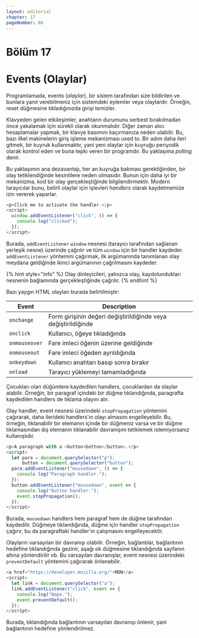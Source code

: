 ```yaml
---
layout: editorial
chapter: 17
pageNumber: 86
---
```


# Bölüm 17

# Events (Olaylar)

Programlamada, events (_olaylar_), bir sistem tarafından size bildirilen ve bunlara yanıt verebilmeniz için sistemdeki eylemler veya olaylardır. Örneğin, reset düğmesine tıkladığınızda girişi temizler.

Klavyeden gelen etkileşimler, anahtarın durumunu serbest bırakılmadan önce yakalamak için sürekli olarak okunmalıdır. Diğer zaman alıcı hesaplamalar yapmak, bir klavye basımını kaçırmanıza neden olabilir. Bu, bazı ilkel makinelerin giriş işleme mekanizması used to. Bir adım daha ileri gitmek, bir kuyruk kullanmaktır, yani yeni olaylar için kuyruğu periyodik olarak kontrol eden ve buna tepki veren bir programdır. Bu yaklaşıma _polling_ denir.

Bu yaklaşımın ana dezavantajı, her an kuyruğa bakması gerektiğinden, bir olay tetiklendiğinde kesintilere neden olmasıdır. Bunun için daha iyi bir mekanizma, kod bir olay gerçekleştiğinde bilgilendirmektir. Modern tarayıcılar bunu, belirli olaylar için işlevleri _handlers_ olarak kaydetmemize izin vererek yaparlar.

```javascript
<p>Click me to activate the handler.</p>
<script>
  window.addEventListener("click", () => {
    console.log("clicked");
  });
</script>
```

Burada, `addEventListener` `window` nesnesi (tarayıcı tarafından sağlanan yerleşik nesne) üzerinde çağrılır ve tüm `window` için bir handler kaydeder. `addEventListener` yöntemini çağırmak, ilk argümanında tanımlanan olay meydana geldiğinde ikinci argümanının çağrılmasını kaydeder.

{% hint style="info" %}
Olay dinleyicileri, yalnızca olay, kaydolundukları nesnenin bağlamında gerçekleştiğinde çağrılır.
{% endhint %}

Bazı yaygın HTML olayları burada belirtilmiştir:

| Event         | Description                                                    |
| ------------- | -------------------------------------------------------------- |
| `onchange`    | Form girişinin değeri değiştirildiğinde veya değiştirildiğinde |
| `onclick`     | Kullanıcı, öğeye tıkladığında                                  |
| `onmouseover` | Fare imleci öğenin üzerine geldiğinde                          |
| `onmouseout`  | Fare imleci öğeden ayrıldığında                                |
| `onkeydown`   | Kullanıcı anahtarı basıp sonra bırakır                         |
| `onload`      | Tarayıcı yüklemeyi tamamladığında                              |

Çocukları olan düğümlere kaydedilen handlers, çocuklardan da olaylar alabilir. Örneğin, bir paragraf içindeki bir düğme tıklandığında, paragrafta kaydedilen handlers de tıklama olayını alır.

Olay handler, event nesnesi üzerindeki `stopPropagation` yöntemini çağırarak, daha ilerideki handlers'ın olayı almasını engelleyebilir. Bu, örneğin, tıklanabilir bir elemanın içinde bir düğmeniz varsa ve bir düğme tıklamasından dış elemanın tıklanabilir davranışını tetiklemek istemiyorsanız kullanışlıdır.

```javascript
<p>A paragraph with a <button>button</button>.</p>
<script>
  let para = document.querySelector("p"),
      button = document.querySelector("button");
  para.addEventListener("mousedown", () => {
    console.log("Paragraph handler.");
  });
  button.addEventListener("mousedown", event => {
    console.log("Button handler.");
    event.stopPropagation();
  });
</script>
```

Burada, `mousedown` handlers hem paragraf hem de düğme tarafından kaydedilir. Düğmeye tıklandığında, düğme için handler `stopPropagation` çağırır, bu da paragraftaki handler'ın çalışmasını engelleyecektir.

Olayların varsayılan bir davranışı olabilir. Örneğin, bağlantılar, bağlantının hedefine tıklandığında gezinir, aşağı ok düğmesine tıklandığında sayfanın altına yönlendirilir vb. Bu varsayılan davranışlar, event nesnesi üzerindeki `preventDefault` yöntemini çağırarak önlenebilir.

```javascript
<a href="https://developer.mozilla.org/">MDN</a>
<script>
  let link = document.querySelector("a");
  link.addEventListener("click", event => {
    console.log("Nope.");
    event.preventDefault();
  });
</script>
```

Burada, tıklandığında bağlantının varsayılan davranışı önlenir, yani bağlantının hedefine yönlendirilmez.
